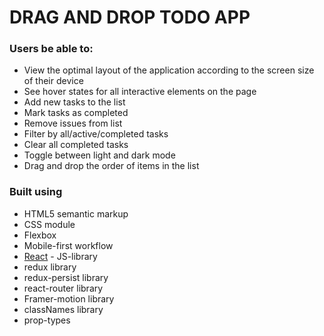 # DRAG AND DROP TODO APP

### Users be able to:

- View the optimal layout of the application according to the screen size of their device
- See hover states for all interactive elements on the page
- Add new tasks to the list
- Mark tasks as completed
- Remove issues from list
- Filter by all/active/completed tasks
- Clear all completed tasks
- Toggle between light and dark mode
- Drag and drop the order of items in the list

### Built using

- HTML5 semantic markup
- CSS module
- Flexbox
- Mobile-first workflow
- [React](https://reactjs.org/) - JS-library
- redux library
- redux-persist library
- react-router library
- Framer-motion library
- classNames library
- prop-types

